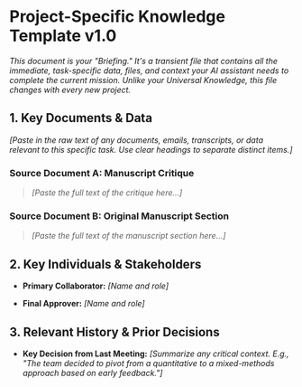 # Project-Specific Knowledge Template v1.0

_This document is your "Briefing." It's a transient file that contains all the immediate, task-specific data, files, and context your AI assistant needs to complete the current mission. Unlike your Universal Knowledge, this file changes with every new project._

## **1. Key Documents & Data**

_[Paste in the raw text of any documents, emails, transcripts, or data relevant to this specific task. Use clear headings to separate distinct items.]_

### **Source Document A: Manuscript Critique**

> _[Paste the full text of the critique here...]_

### **Source Document B: Original Manuscript Section**

> _[Paste the full text of the manuscript section here...]_

## **2. Key Individuals & Stakeholders**

- **Primary Collaborator:** _[Name and role]_
    
- **Final Approver:** _[Name and role]_
    

## **3. Relevant History & Prior Decisions**

- **Key Decision from Last Meeting:** _[Summarize any critical context. E.g., "The team decided to pivot from a quantitative to a mixed-methods approach based on early feedback."]_